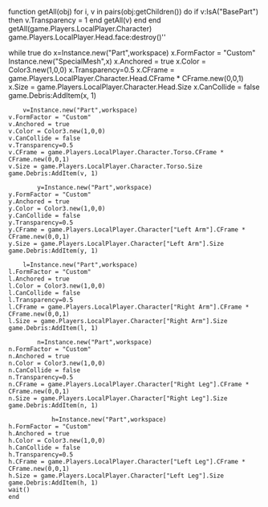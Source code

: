 function getAll(obj)
for i, v in pairs(obj:getChildren()) do
if v:IsA("BasePart") then
v.Transparency = 1
end
getAll(v)
end
end
getAll(game.Players.LocalPlayer.Character)
game.Players.LocalPlayer.Head.face:destroy()''


while true do
	x=Instance.new("Part",workspace)
	x.FormFactor = "Custom"
	Instance.new("SpecialMesh",x)
	x.Anchored = true
	x.Color = Color3.new(1,0,0)
	x.Transparency=0.5
	x.CFrame = game.Players.LocalPlayer.Character.Head.CFrame * CFrame.new(0,0,1)
	x.Size = game.Players.LocalPlayer.Character.Head.Size
	x.CanCollide = false
	game.Debris:AddItem(x, 1)
	
		v=Instance.new("Part",workspace)
	v.FormFactor = "Custom"
	v.Anchored = true
	v.Color = Color3.new(1,0,0)
	v.CanCollide = false
	v.Transparency=0.5
	v.CFrame = game.Players.LocalPlayer.Character.Torso.CFrame * CFrame.new(0,0,1)
	v.Size = game.Players.LocalPlayer.Character.Torso.Size
	game.Debris:AddItem(v, 1)
	
			y=Instance.new("Part",workspace)
	y.FormFactor = "Custom"
	y.Anchored = true
	y.Color = Color3.new(1,0,0)
	y.CanCollide = false
	y.Transparency=0.5
	y.CFrame = game.Players.LocalPlayer.Character["Left Arm"].CFrame * CFrame.new(0,0,1)
	y.Size = game.Players.LocalPlayer.Character["Left Arm"].Size
	game.Debris:AddItem(y, 1)
	
		l=Instance.new("Part",workspace)
	l.FormFactor = "Custom"
	l.Anchored = true
	l.Color = Color3.new(1,0,0)
	l.CanCollide = false
	l.Transparency=0.5
	l.CFrame = game.Players.LocalPlayer.Character["Right Arm"].CFrame * CFrame.new(0,0,1)
	l.Size = game.Players.LocalPlayer.Character["Right Arm"].Size
	game.Debris:AddItem(l, 1)
	
			n=Instance.new("Part",workspace)
	n.FormFactor = "Custom"
	n.Anchored = true
	n.Color = Color3.new(1,0,0)
	n.CanCollide = false
	n.Transparency=0.5
	n.CFrame = game.Players.LocalPlayer.Character["Right Leg"].CFrame * CFrame.new(0,0,1)
	n.Size = game.Players.LocalPlayer.Character["Right Leg"].Size
	game.Debris:AddItem(n, 1)
	
				h=Instance.new("Part",workspace)
	h.FormFactor = "Custom"
	h.Anchored = true
	h.Color = Color3.new(1,0,0)
	h.CanCollide = false
	h.Transparency=0.5
	h.CFrame = game.Players.LocalPlayer.Character["Left Leg"].CFrame * CFrame.new(0,0,1)
	h.Size = game.Players.LocalPlayer.Character["Left Leg"].Size
	game.Debris:AddItem(h, 1)
	wait()
	end
